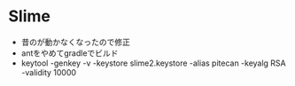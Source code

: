 # Slime

- 昔のが動かなくなったので修正
- antをやめてgradleでビルド
- keytool -genkey -v -keystore slime2.keystore -alias pitecan -keyalg RSA -validity 10000
